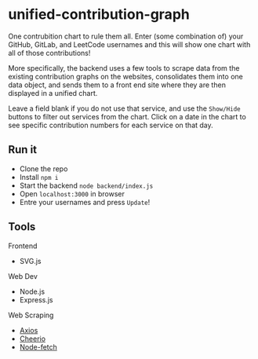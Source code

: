 # unified-contribution-graph
One contrubition chart to rule them all. Enter (some combination of) your GitHub, GitLab, and LeetCode usernames and this will show one chart with all of those contributions!

More specifically, the backend uses a few tools to scrape data from the existing contribution graphs on the websites, consolidates them into one data object, and sends them to a front end site where they are then displayed in a unified chart.

Leave a field blank if you do not use that service, and use the `Show/Hide` buttons to filter out services from the chart. Click on a date in the chart to see specific contribution numbers for each service on that day. 

## Run it
- Clone the repo
- Install `npm i`
- Start the backend `node backend/index.js`
- Open `localhost:3000` in browser
- Entre your usernames and press `Update`!

## Tools
Frontend
- SVG.js

Web Dev
- Node.js
- Express.js

Web Scraping
- [Axios](https://www.npmjs.com/package/axios)
- [Cheerio](https://www.npmjs.com/package/cheerio)
- [Node-fetch](https://www.npmjs.com/package/node-fetch)